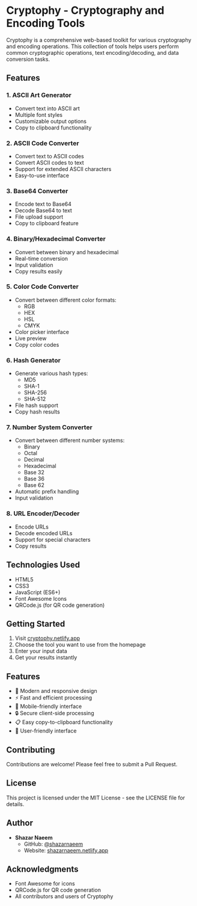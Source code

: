 ﻿# Cryptophy - Cryptography and Encoding Tools

Cryptophy is a comprehensive web-based toolkit for various cryptography and encoding operations. This collection of tools helps users perform common cryptographic operations, text encoding/decoding, and data conversion tasks.

## Features

### 1. ASCII Art Generator
- Convert text into ASCII art
- Multiple font styles
- Customizable output options
- Copy to clipboard functionality

### 2. ASCII Code Converter
- Convert text to ASCII codes
- Convert ASCII codes to text
- Support for extended ASCII characters
- Easy-to-use interface

### 3. Base64 Converter
- Encode text to Base64
- Decode Base64 to text
- File upload support
- Copy to clipboard feature

### 4. Binary/Hexadecimal Converter
- Convert between binary and hexadecimal
- Real-time conversion
- Input validation
- Copy results easily

### 5. Color Code Converter
- Convert between different color formats:
  - RGB
  - HEX
  - HSL
  - CMYK
- Color picker interface
- Live preview
- Copy color codes

### 6. Hash Generator
- Generate various hash types:
  - MD5
  - SHA-1
  - SHA-256
  - SHA-512
- File hash support
- Copy hash results

### 7. Number System Converter
- Convert between different number systems:
  - Binary
  - Octal
  - Decimal
  - Hexadecimal
  - Base 32
  - Base 36
  - Base 62
- Automatic prefix handling
- Input validation

### 8. URL Encoder/Decoder
- Encode URLs
- Decode encoded URLs
- Support for special characters
- Copy results

## Technologies Used

- HTML5
- CSS3
- JavaScript (ES6+)
- Font Awesome Icons
- QRCode.js (for QR code generation)

## Getting Started

1. Visit [cryptophy.netlify.app](cryptophy.netlify.app)
2. Choose the tool you want to use from the homepage
3. Enter your input data
4. Get your results instantly

## Features

- 🎨 Modern and responsive design
- ⚡ Fast and efficient processing
- 📱 Mobile-friendly interface
- 🔒 Secure client-side processing
- 📋 Easy copy-to-clipboard functionality
- 🎯 User-friendly interface

## Contributing

Contributions are welcome! Please feel free to submit a Pull Request.

## License

This project is licensed under the MIT License - see the LICENSE file for details.

## Author

- **Shazar Naeem**
  - GitHub: [@shazarnaeem](https://github.com/shazarnaeem)
  - Website: [shazarnaeem.netlify.app](shazarnaeem.netlify.app)

## Acknowledgments

- Font Awesome for icons
- QRCode.js for QR code generation
- All contributors and users of Cryptophy
